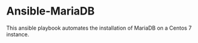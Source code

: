 # Ansible-MariaDB
This ansible playbook automates the installation of MariaDB on a Centos 7 instance.